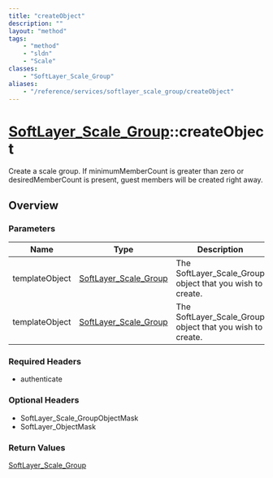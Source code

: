 ```yaml
---
title: "createObject"
description: ""
layout: "method"
tags:
    - "method"
    - "sldn"
    - "Scale"
classes:
    - "SoftLayer_Scale_Group"
aliases:
    - "/reference/services/softlayer_scale_group/createObject"
---
```

# [SoftLayer_Scale_Group](/reference/services/SoftLayer_Scale_Group)::createObject

Create a scale group. If minimumMemberCount is greater than zero or desiredMemberCount is present, guest members will be created right away. 


## Overview 


### Parameters 
|Name | Type | Description |
| --- | --- | --- |
|templateObject| <a href='/reference/datatypes/SoftLayer_Scale_Group'>SoftLayer_Scale_Group </a>| The SoftLayer_Scale_Group object that you wish to create.|
|templateObject| <a href='/reference/datatypes/SoftLayer_Scale_Group'>SoftLayer_Scale_Group </a>| The SoftLayer_Scale_Group object that you wish to create.|


### Required Headers
* authenticate

### Optional Headers
* SoftLayer_Scale_GroupObjectMask
* SoftLayer_ObjectMask

### Return Values
<a href='/reference/datatypes/SoftLayer_Scale_Group'>SoftLayer_Scale_Group </a>

